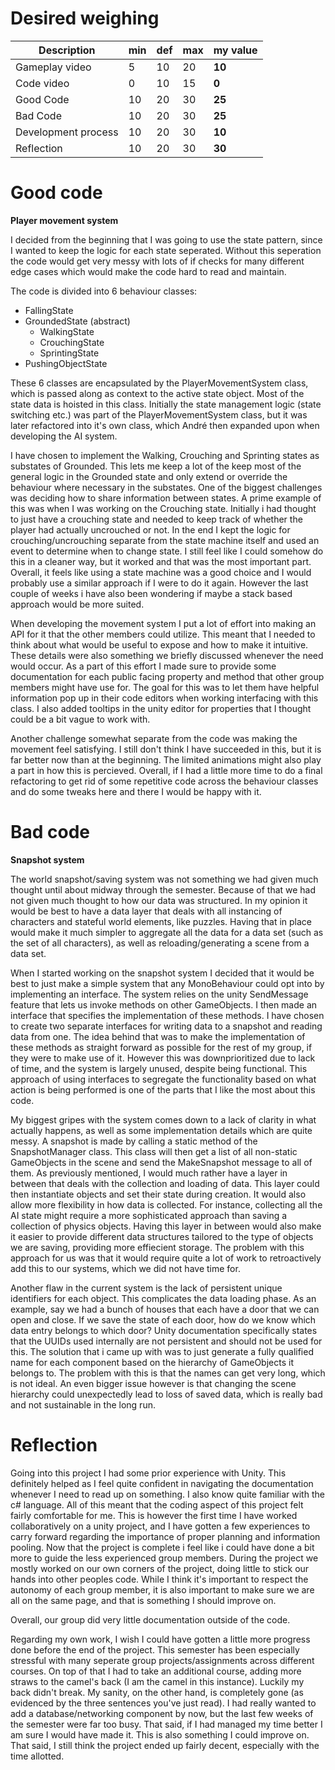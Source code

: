 # Desired weighing

|Description | min | def | max | **my value** |
|----|----|----|----|----|
|Gameplay video | 5 | 10 | 20 | **10** |
|Code video | 0 | 10 | 15 | **0** |
|Good Code  | 10 | 20 | 30 | **25** |
|Bad Code | 10 | 20 | 30 | **25** |
|Development process | 10 | 20 | 30 | **10** |
|Reflection | 10 | 20 | 30 | **30** |

# Good code

**Player movement system**

I decided from the beginning that I was going to use the state pattern, since I wanted to keep the logic for each state seperated.
Without this seperation the code would get very messy with lots of if checks for many different edge cases which would make the code hard to read and maintain.

The code is divided into 6 behaviour classes: 
- FallingState
- GroundedState (abstract)
    - WalkingState
    - CrouchingState
    - SprintingState
- PushingObjectState

These 6 classes are encapsulated by the PlayerMovementSystem class, which is passed along as context to the active state object. Most of the state data is hoisted in this class.
Initially the state management logic (state switching etc.) was part of the PlayerMovementSystem class, but it was later refactored into it's own class, which André then expanded upon when developing the AI system.

I have chosen to implement the Walking, Crouching and Sprinting states as substates of Grounded. This lets me keep a lot of the keep most of the general logic in the Grounded state and only extend or override the behaviour where necessary in the substates.
One of the biggest challenges was deciding how to share information between states. A prime example of this was when I was working on the Crouching state. Initially i had thought to just have a crouching state  and needed to keep track of whether the player had actually uncrouched or not.
In the end I kept the logic for crouching/uncrouching separate from the state machine itself and used an event to determine when to change state. I still feel like I could somehow do this in a cleaner way, but it worked and that was the most important part.
Overall, it feels like using a state machine was a good choice and I would probably use a similar approach if I were to do it again. However the last couple of weeks i have also been wondering if maybe a stack based approach would be more suited.

When developing the movement system I put a lot of effort into making an API for it that the other members could utilize. This meant that I needed to think about what would be useful to expose and how to make it intuitive. These details were also something we briefly discussed whenever the need would occur. As a part of this effort I made sure to provide some documentation for each public facing property and method that other group members might have use for. The goal for this was to let them have helpful information pop up in their code editors when working interfacing with this class. I also added tooltips in the unity editor for properties that I thought could be a bit vague to work with.

Another challenge somewhat separate from the code was making the movement feel satisfying. I still don't think I have succeeded in this, but it is far better now than at the beginning. The limited animations might also play a part in how this is percieved. Overall, if I had a little more time to do a final refactoring to get rid of some repetitive code across the behaviour classes and do some tweaks here and there I would be happy with it.

# Bad code

**Snapshot system**

The world snapshot/saving system was not something we had given much thought until about midway through the semester.
Because of that we had not given much thought to how our data was structured. In my opinion it would be best to have a data layer that deals with all instancing of characters and stateful world elements, like puzzles.
Having that in place would make it much simpler to aggregate all the data for a data set (such as the set of all characters), as well as reloading/generating a scene from a data set.

When I started working on the snapshot system I decided that it would be best to just make a simple system that any MonoBehaviour could opt into by implementing an interface. The system relies on the unity SendMessage feature that lets us invoke methods on other GameObjects. I then made an interface that specifies the implementation of these methods. I have chosen to create two separate interfaces for writing data to a snapshot and reading data from one. The idea behind that was to make the implementation of these methods as straight forward as possible for the rest of my group, if they were to make use of it. However this was downprioritized due to lack of time, and the system is largely unused, despite being functional. This approach of using interfaces to segregate the functionality based on what action is being performed is one of the parts that I like the most about this code.

My biggest gripes with the system comes down to a lack of clarity in what actually happens, as well as some implementation details which are quite messy. A snapshot is made by calling a static method of the SnapshotManager class. This class will then get a list of all non-static GameObjects in the scene and send the MakeSnapshot message to all of them. As previously mentioned, I would much rather have a layer in between that deals with the collection and loading of data. This layer could then instantiate objects and set their state during creation. It would also allow more flexibility in how data is collected. For instance, collecting all the AI state might require a more sophisticated approach than saving a collection of physics objects. Having this layer in between would also make it easier to provide different data structures tailored to the type of objects we are saving, providing more effiecient storage. The problem with this approach for us was that it would require quite a lot of work to retroactively add this to our systems, which we did not have time for.

Another flaw in the current system is the lack of persistent unique identifiers for each object. This complicates the data loading phase. As an example, say we had a bunch of houses that each have a door that we can open and close. If we save the state of each door, how do we know which data entry belongs to which door? Unity documentation specifically states that the UUIDs used internally are not persistent and should not be used for this. The solution that i came up with was to just generate a fully qualified name for each component based on the hierarchy of GameObjects it belongs to. The problem with this is that the names can get very long, which is not ideal. An even bigger issue however is that changing the scene hierarchy could unexpectedly lead to loss of saved data, which is really bad and not sustainable in the long run.



# Reflection

Going into this project I had some prior experience with Unity. This definitely helped as I feel quite confident in navigating the documentation whenever I need to read up on something. I also know quite familiar with the c# language. All of this meant that the coding aspect of this project felt fairly comfortable for me. This is however the first time I have worked collaboratively on a unity project, and I have gotten a few experiences to carry forward regarding the importance of proper planning and information pooling. Now that the project is complete i feel like i could have done a bit more to guide the less experienced group members. During the project we mostly worked on our own corners of the project, doing little to stick our hands into other peoples code. While I think it's important to respect the autonomy of each group member, it is also important to make sure we are all on the same page, and that is something I should improve on.

Overall, our group did very little documentation outside of the code. 

Regarding my own work, I wish I could have gotten a little more progress done before the end of the project. This semester has been especially stressful with many seperate group projects/assignments across different courses. On top of that I had to take an additional course, adding more straws to the camel's back (I am the camel in this instance). Luckily my back didn't break. My sanity, on the other hand, is completely gone (as evidenced by the three sentences you've just read). I had really wanted to add a database/networking component by now, but the last few weeks of the semester were far too busy. That said, if I had managed my time better I am sure I would have made it. This is also something I could improve on. That said, I still think the project ended up fairly decent, especially with the time allotted.